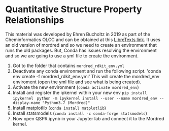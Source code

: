 # Quantitative Structure Property Relationships

This material was developed by Ehren Bucholtz in 2019 as part of the Cheminformatics OLCC and can be obtained at this [LibreTexts link](https://chem.libretexts.org/Courses/Intercollegiate_Courses/Cheminformatics/05%3A_5._Quantitative_Structure_Property_Relationships). It uses an old version of mordred and so we need to create an environment that runs the old packages.  But, Conda has issues resolving the environment and so we are going to use a yml file to create the environment.

1. Got to the folder that contains `mordred_rdkit_env.yml`
2. Deactivate any conda environment and run the following script.
  'conda env create -f mordred_rdkit_env.yml'
This will create the mordred_env enviroment (open the yml file and see what is being created).
3. Activate the new environment (`conda activate mordred_env`)
4. Install and register the ipkernel within your new env
   `pip install ipykernel`
   ` python -m ipykernel install --user --name mordred_env --display-name "Python3.7 (Mordred)"`
6. Install matplotlib (`conda install matplotlib`)
7. Install statsmodels (`conda install -c conda-forge statsmodels`)
8. Now open QSPR.ipynb in your Jupyter lab and connect it to the Mordred kernel.